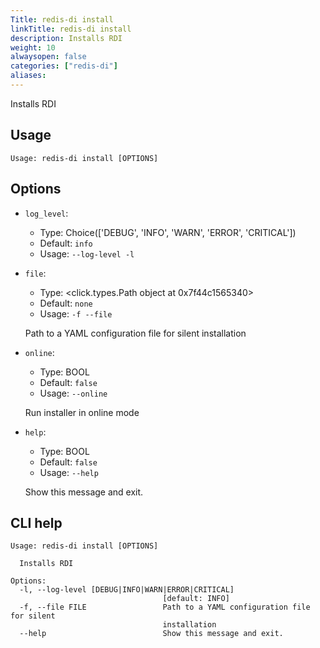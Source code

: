 ```yaml
---
Title: redis-di install
linkTitle: redis-di install
description: Installs RDI
weight: 10
alwaysopen: false
categories: ["redis-di"]
aliases:
---
```


Installs RDI

## Usage

```
Usage: redis-di install [OPTIONS]
```

## Options

- `log_level`:

  - Type: Choice(['DEBUG', 'INFO', 'WARN', 'ERROR', 'CRITICAL'])
  - Default: `info`
  - Usage: `--log-level
-l`

- `file`:

  - Type: <click.types.Path object at 0x7f44c1565340>
  - Default: `none`
  - Usage: `-f
--file`

  Path to a YAML configuration file for silent installation

- `online`:

  - Type: BOOL
  - Default: `false`
  - Usage: `--online`

  Run installer in online mode

- `help`:

  - Type: BOOL
  - Default: `false`
  - Usage: `--help`

  Show this message and exit.

## CLI help

```
Usage: redis-di install [OPTIONS]

  Installs RDI

Options:
  -l, --log-level [DEBUG|INFO|WARN|ERROR|CRITICAL]
                                  [default: INFO]
  -f, --file FILE                 Path to a YAML configuration file for silent
                                  installation
  --help                          Show this message and exit.
```
